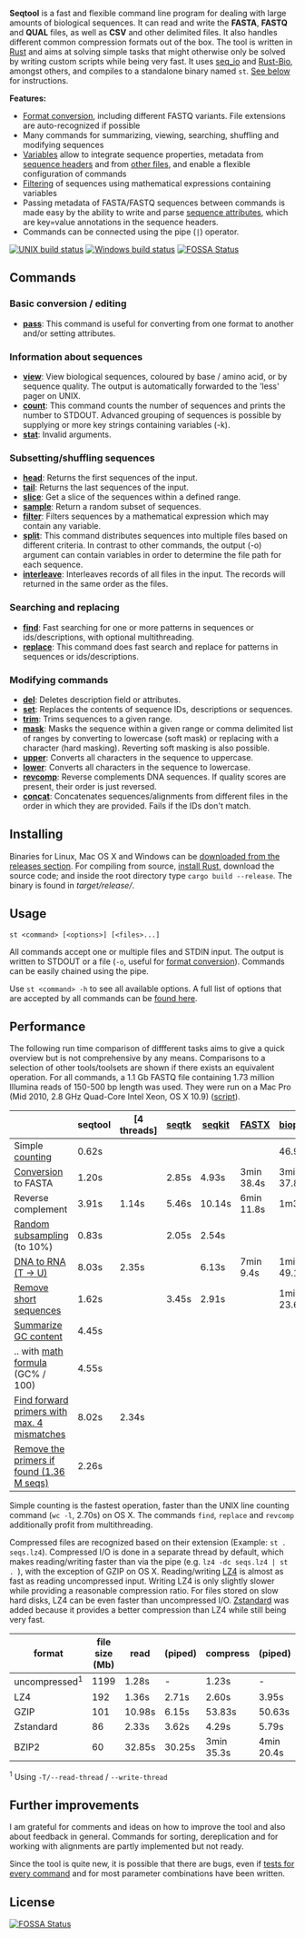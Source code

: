 **Seqtool** is a  fast and flexible command line program for dealing with
large amounts of biological sequences. It can read and write the
**FASTA**, **FASTQ** and **QUAL** files, as well as **CSV** and other delimited files. It also handles different common compression formats out of the box.
The tool is written in [Rust](https://www.rust-lang.org) and aims at solving
simple tasks that might otherwise only be solved by writing
custom scripts while being very fast. It uses
[seq_io](https://github.com/markschl/seq_io) and
[Rust-Bio](http://rust-bio.github.io/), amongst others,
and compiles to a standalone binary named `st`. [See below](#installing) for
instructions.


**Features:**

* [Format conversion](https://github.com/markschl/seqtool/wiki/pass), including different FASTQ variants.
  File extensions are auto-recognized if possible
* Many commands for summarizing, viewing, searching, shuffling
  and modifying sequences
* [Variables](https://github.com/markschl/seqtool/wiki/variables) allow to integrate sequence properties, metadata
  from [sequence headers](https://github.com/markschl/seqtool/wiki/attributes) and from [other files](https://github.com/markschl/seqtool/wiki/lists),
  and enable a flexible configuration of commands
* [Filtering](https://github.com/markschl/seqtool/wiki/filter) of sequences using mathematical expressions containing
  variables
* Passing metadata of FASTA/FASTQ sequences between commands is made easy by
  the ability to write and parse [sequence attributes](https://github.com/markschl/seqtool/wiki/attributes), which
  are key=value annotations in the sequence headers.
* Commands can be connected using the pipe (`|`) operator.



[![UNIX build status](https://travis-ci.org/markschl/seqtool.svg?branch=master)](https://travis-ci.org/markschl/seqtool/)
[![Windows build status](https://ci.appveyor.com/api/projects/status/github/markschl/seqtool?svg=true)](https://ci.appveyor.com/project/markschl/seqtool)
[![FOSSA Status](https://app.fossa.io/api/projects/git%2Bgithub.com%2Fmarkschl%2Fseqtool.svg?type=shield)](https://app.fossa.io/projects/git%2Bgithub.com%2Fmarkschl%2Fseqtool?ref=badge_shield)

## Commands
### Basic conversion / editing
* **[pass](https://github.com/markschl/seqtool/wiki/pass)**: This command is useful for converting from one format to another
and/or setting attributes.

### Information about sequences
* **[view](https://github.com/markschl/seqtool/wiki/view)**: View biological sequences, coloured by base / amino acid, or by sequence quality.
The output is automatically forwarded to the 'less' pager on UNIX.
* **[count](https://github.com/markschl/seqtool/wiki/count)**: This command counts the number of sequences and prints the number to STDOUT. Advanced
grouping of sequences is possible by supplying or more key strings containing
variables (-k).
* **[stat](https://github.com/markschl/seqtool/wiki/stat)**: Invalid arguments.

### Subsetting/shuffling sequences
* **[head](https://github.com/markschl/seqtool/wiki/head)**: Returns the first sequences of the input.
* **[tail](https://github.com/markschl/seqtool/wiki/tail)**: Returns the last sequences of the input.
* **[slice](https://github.com/markschl/seqtool/wiki/slice)**: Get a slice of the sequences within a defined range.
* **[sample](https://github.com/markschl/seqtool/wiki/sample)**: Return a random subset of sequences.
* **[filter](https://github.com/markschl/seqtool/wiki/filter)**: Filters sequences by a mathematical expression which may contain any variable.
* **[split](https://github.com/markschl/seqtool/wiki/split)**: This command distributes sequences into multiple files based on different
criteria. In contrast to other commands, the output (-o) argument can
contain variables in order to determine the file path for each sequence.
* **[interleave](https://github.com/markschl/seqtool/wiki/interleave)**: Interleaves records of all files in the input. The records will returned in
the same order as the files.

### Searching and replacing
* **[find](https://github.com/markschl/seqtool/wiki/find)**: Fast searching for one or more patterns in sequences or ids/descriptions,
with optional multithreading.
* **[replace](https://github.com/markschl/seqtool/wiki/replace)**: This command does fast search and replace for patterns in sequences
or ids/descriptions.

### Modifying commands
* **[del](https://github.com/markschl/seqtool/wiki/del)**: Deletes description field or attributes.
* **[set](https://github.com/markschl/seqtool/wiki/set)**: Replaces the contents of sequence IDs, descriptions or sequences.
* **[trim](https://github.com/markschl/seqtool/wiki/trim)**: Trims sequences to a given range.
* **[mask](https://github.com/markschl/seqtool/wiki/mask)**: Masks the sequence within a given range or comma delimited list of ranges
by converting to lowercase (soft mask) or replacing with a character (hard
masking). Reverting soft masking is also possible.
* **[upper](https://github.com/markschl/seqtool/wiki/upper)**: Converts all characters in the sequence to uppercase.
* **[lower](https://github.com/markschl/seqtool/wiki/lower)**: Converts all characters in the sequence to lowercase.
* **[revcomp](https://github.com/markschl/seqtool/wiki/revcomp)**: Reverse complements DNA sequences. If quality scores are present,
their order is just reversed.
* **[concat](https://github.com/markschl/seqtool/wiki/concat)**: Concatenates sequences/alignments from different files in the order
in which they are provided. Fails if the IDs don't match.

## Installing

Binaries for Linux, Mac OS X and Windows can be
[downloaded from the releases section](https://github.com/markschl/seqtool/releases/latest).
For compiling from source, [install Rust](https://www.rust-lang.org), download the source
code; and inside the root directory type `cargo build --release`. The binary is found in
*target/release/*.


## Usage

```
st <command> [<options>] [<files>...]
```

All commands accept one or multiple files and STDIN input. The output is written
to STDOUT or a file (`-o`, useful for [format conversion](https://github.com/markschl/seqtool/wiki/pass)). Commands can
be easily chained using the pipe.

Use `st <command> -h` to see all available options. A full list of options
that are accepted by all commands can be [found here](https://github.com/markschl/seqtool/wiki/opts).


## Performance

The following run time comparison of diffferent tasks aims to give a quick overview but is not
comprehensive by any means. Comparisons to a selection of other tools/toolsets are shown if
there exists an equivalent operation. For all commands, a 1.1 Gb FASTQ file
containing 1.73 million Illumina reads of 150-500 bp length was used. They were
run on a Mac Pro (Mid 2010, 2.8 GHz Quad-Core Intel Xeon, OS X 10.9)
([script](https://github.com/markschl/seqtool/blob/master/scripts/time.sh)).

|      | seqtool | [4 threads] | [seqtk](https://github.com/lh3/seqtk) | [seqkit](https://github.com/shenwei356/seqkit/) | [FASTX](https://github.com/agordon/fastx_toolkit) | [biopieces](http://maasha.github.io/biopieces/) |
|-----------------------------------------|-------|-----------|--------|--------|------------|-----------|
| Simple [counting](https://github.com/markschl/seqtool/wiki/count)           | 0.62s |           |        |        |            | 46.99s    |
| [Conversion](https://github.com/markschl/seqtool/wiki/pass) to FASTA       | 1.20s  |           | 2.85s | 4.93s | 3min 38.4s | 3min 37.8s  |
| Reverse complement                      | 3.91s | 1.14s     | 5.46s |  10.14s | 6min 11.8s | 1m33.6s |
| [Random subsampling](https://github.com/markschl/seqtool/wiki/sample) (to 10%)   | 0.83s  |             | 2.05s |  2.54s |            |           |
| [DNA to RNA (T -> U)](https://github.com/markschl/seqtool/wiki/replace)          | 8.03s  | 2.35s|        | 6.13s  | 7min 9.4s  | 1min 49.1s |
| [Remove short sequences](https://github.com/markschl/seqtool/wiki/filter)      | 1.62s |      | 3.45s | 2.91s  |  | 1min 23.6s |
| [Summarize GC content](https://github.com/markschl/seqtool/wiki/count)           | 4.45s  |             |        |        |            |           |
| .. with [math formula](https://github.com/markschl/seqtool/wiki/variables#math-expressions) (GC% / 100)| 4.55s  |        |        |        |   |   |
| [Find forward primers with max. 4 mismatches](https://github.com/markschl/seqtool/wiki/find#algorithms-and-performance) | 8.02s | 2.34s  |  |  |  |  |  |
| [Remove the primers if found \(1.36 M seqs\)](https://github.com/markschl/seqtool/wiki/trim#using-variables) | 2.26s |   |  |  |  |  |  |

Simple counting is the fastest operation, faster than the UNIX line counting
command (`wc -l`, 2.70s) on OS X. The commands `find`, `replace` and `revcomp`
additionally profit from multithreading.

Compressed files are recognized based on their extension (Example:
`st . seqs.lz4`). Compressed I/O is done in a separate thread by default,
which makes reading/writing faster than via the pipe (e.g. `lz4 -dc seqs.lz4 | st . `),
with the exception of GZIP on OS X. Reading/writing [LZ4](http://lz4.github.io/lz4)
is almost as fast as reading uncompressed input. Writing LZ4 is only slightly
slower while providing a reasonable compression ratio. For files stored on
slow hard disks, LZ4 can be even faster than uncompressed I/O.
[Zstandard](http://facebook.github.io/zstd) was added because it provides a
better compression than LZ4 while still being very fast.


| format       | file size (Mb) | read   | (piped) | compress   | (piped)    |
|--------------|----------------|--------|---------|------------|------------|
| uncompressed<sup>1</sup>| 1199| 1.28s  | -       | 1.23s      | -          |
| LZ4          | 192            | 1.36s  | 2.71s   | 2.60s      | 3.95s      |
| GZIP         | 101            | 10.98s | 6.15s   | 53.83s     | 50.63s     |
| Zstandard    | 86             | 2.33s  | 3.62s   | 4.29s      | 5.79s      |
| BZIP2        | 60             | 32.85s | 30.25s  | 3min 35.3s | 4min 20.4s |

<sup>1</sup> Using `-T/--read-thread` / `--write-thread`


## Further improvements

I am grateful for comments and ideas on how to improve the tool and also about
feedback in general. Commands for sorting, dereplication and for working with
alignments are partly implemented but not ready.

Since the tool is quite new, it is possible that there are bugs, even if
[tests for every command](https://github.com/markschl/seqtool/tree/master/src/test)
and for most parameter combinations have been written.


## License
[![FOSSA Status](https://app.fossa.io/api/projects/git%2Bgithub.com%2Fmarkschl%2Fseqtool.svg?type=large)](https://app.fossa.io/projects/git%2Bgithub.com%2Fmarkschl%2Fseqtool?ref=badge_large)